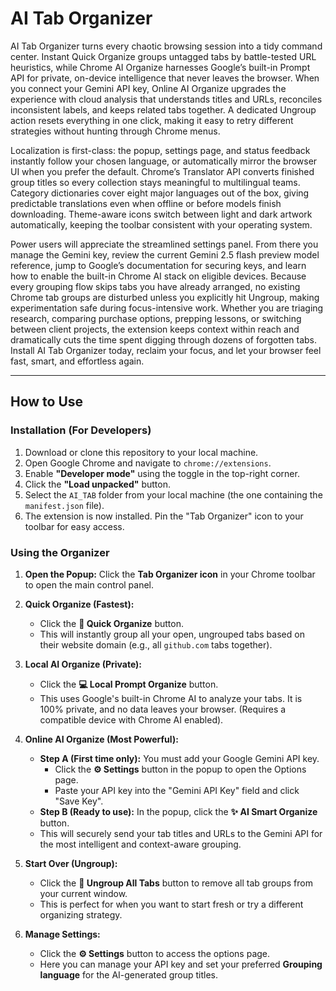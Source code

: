 # AI Tab Organizer

AI Tab Organizer turns every chaotic browsing session into a tidy command center. Instant Quick Organize groups untagged tabs by battle-tested URL heuristics, while Chrome AI Organize harnesses Google’s built-in Prompt API for private, on-device intelligence that never leaves the browser. When you connect your Gemini API key, Online AI Organize upgrades the experience with cloud analysis that understands titles and URLs, reconciles inconsistent labels, and keeps related tabs together. A dedicated Ungroup action resets everything in one click, making it easy to retry different strategies without hunting through Chrome menus.

Localization is first-class: the popup, settings page, and status feedback instantly follow your chosen language, or automatically mirror the browser UI when you prefer the default. Chrome’s Translator API converts finished group titles so every collection stays meaningful to multilingual teams. Category dictionaries cover eight major languages out of the box, giving predictable translations even when offline or before models finish downloading. Theme-aware icons switch between light and dark artwork automatically, keeping the toolbar consistent with your operating system.

Power users will appreciate the streamlined settings panel. From there you manage the Gemini key, review the current Gemini 2.5 flash preview model reference, jump to Google’s documentation for securing keys, and learn how to enable the built-in Chrome AI stack on eligible devices. Because every grouping flow skips tabs you have already arranged, no existing Chrome tab groups are disturbed unless you explicitly hit Ungroup, making experimentation safe during focus-intensive work. Whether you are triaging research, comparing purchase options, prepping lessons, or switching between client projects, the extension keeps context within reach and dramatically cuts the time spent digging through dozens of forgotten tabs. Install AI Tab Organizer today, reclaim your focus, and let your browser feel fast, smart, and effortless again.

---

## How to Use

### Installation (For Developers)

1.  Download or clone this repository to your local machine.
2.  Open Google Chrome and navigate to `chrome://extensions`.
3.  Enable **"Developer mode"** using the toggle in the top-right corner.
4.  Click the **"Load unpacked"** button.
5.  Select the `AI_TAB` folder from your local machine (the one containing the `manifest.json` file).
6.  The extension is now installed. Pin the "Tab Organizer" icon to your toolbar for easy access.

### Using the Organizer

1.  **Open the Popup:** Click the **Tab Organizer icon** in your Chrome toolbar to open the main control panel.

2.  **Quick Organize (Fastest):**
    * Click the **🚀 Quick Organize** button.
    * This will instantly group all your open, ungrouped tabs based on their website domain (e.g., all `github.com` tabs together).

3.  **Local AI Organize (Private):**
    * Click the **💻 Local Prompt Organize** button.
    * This uses Google's built-in Chrome AI to analyze your tabs. It is 100% private, and no data leaves your browser. (Requires a compatible device with Chrome AI enabled).

4.  **Online AI Organize (Most Powerful):**
    * **Step A (First time only):** You must add your Google Gemini API key.
        * Click the **⚙️ Settings** button in the popup to open the Options page.
        * Paste your API key into the "Gemini API Key" field and click "Save Key".
    * **Step B (Ready to use):** In the popup, click the **✨ AI Smart Organize** button.
    * This will securely send your tab titles and URLs to the Gemini API for the most intelligent and context-aware grouping.

5.  **Start Over (Ungroup):**
    * Click the **🔄 Ungroup All Tabs** button to remove all tab groups from your current window.
    * This is perfect for when you want to start fresh or try a different organizing strategy.

6.  **Manage Settings:**
    * Click the **⚙️ Settings** button to access the options page.
    * Here you can manage your API key and set your preferred **Grouping language** for the AI-generated group titles.
